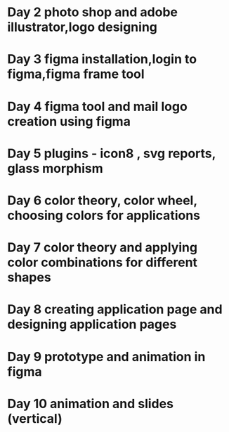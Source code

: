 # Day 2 photo shop and adobe illustrator,logo designing 
# Day 3 figma installation,login to figma,figma frame tool 
# Day 4 figma tool and mail logo creation using figma 
# Day 5 plugins - icon8 , svg reports, glass morphism 
# Day 6 color theory, color wheel, choosing colors for applications 
# Day 7 color theory and applying color combinations for different shapes 
# Day 8 creating application page and designing application pages 
# Day 9 prototype and animation in figma 
# Day 10 animation and slides (vertical)
